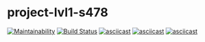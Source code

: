 # project-lvl1-s478
[![Maintainability](https://api.codeclimate.com/v1/badges/22073c107a2313a46db7/maintainability)](https://codeclimate.com/github/asltyn/project-lvl1-s478/maintainability)
[![Build Status](https://travis-ci.com/asltyn/project-lvl1-s478.svg?branch=master)](https://travis-ci.com/asltyn/project-lvl1-s478)
[![asciicast](https://asciinema.org/a/240244.svg)](https://asciinema.org/a/240244)
[![asciicast](https://asciinema.org/a/240304.svg)](https://asciinema.org/a/240304)
[![asciicast](https://asciinema.org/a/240462.svg)](https://asciinema.org/a/240462)
